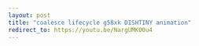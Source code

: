 ```yaml
---
layout: post
title: "coalesce lifecycle g58xk DISHTINY animation"
redirect_to: https://youtu.be/NargUMK00u4
---
```

